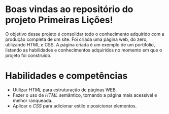 # Boas vindas ao repositório do projeto Primeiras Lições!

 O objetivo desse projeto é consolidar todo o conhecimento adquirido com a produção completa de um site.
 Foi criada uma página web, do zero, utilizando HTML e CSS.
 A página criada é um exemplo de um portifolio, listando as habilidades e conhecimentos adquiridos no momento em que o projeto foi construido.


# Habilidades e competências 

* Utilizar _HTML_ para estruturação de páginas WEB.
* Fazer o uso de _HTML_ semântico, tornando a página mais acessível e melhor ranqueada.
* Aplicar o _CSS_ para adicionar estilo e posicionar elementos.
